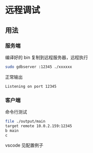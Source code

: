 # 远程调试

## 用法

### 服务端

编译好的 bin 复制到远程服务器，远程执行

```sh
sudo gdbserver :12345 ./xxxxxx
```

正常输出

```sh
Listening on port 12345
```

### 客户端

命令行测试

```sh
file ./output/main
target remote 10.0.2.159:12345
b main
c
```

vscode 见配置例子
